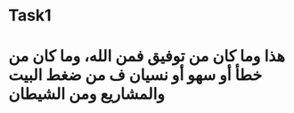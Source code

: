 <h1> Task1 </h1> 
<h1> هذا وما كان من توفيق فمن الله، وما كان من خطأ أو سهو أو نسيان ف من ضغط البيت والمشاريع ومن الشيطان
 </h1>

